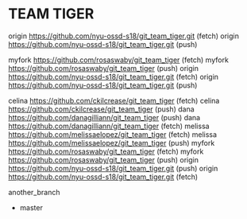 # TEAM TIGER
origin	https://github.com/nyu-ossd-s18/git_team_tiger.git (fetch)
origin	https://github.com/nyu-ossd-s18/git_team_tiger.git (push)


myfork	https://github.com/rosaswaby/git_team_tiger (fetch)
myfork	https://github.com/rosaswaby/git_team_tiger (push)
origin	https://github.com/nyu-ossd-s18/git_team_tiger.git (fetch)
origin	https://github.com/nyu-ossd-s18/git_team_tiger.git (push)

celina	https://github.com/ckilcrease/git_team_tiger (fetch)
celina	https://github.com/ckilcrease/git_team_tiger (push)
dana	https://github.com/danagilliann/git_team_tiger (push)
dana	https://github.com/danagilliann/git_team_tiger (fetch)
melissa	https://github.com/melissaelopez/git_team_tiger (fetch)
melissa	https://github.com/melissaelopez/git_team_tiger (push)
myfork	https://github.com/rosaswaby/git_team_tiger (fetch)
myfork	https://github.com/rosaswaby/git_team_tiger (push)
origin	https://github.com/nyu-ossd-s18/git_team_tiger.git (push)
origin	https://github.com/nyu-ossd-s18/git_team_tiger.git (fetch)


another_branch
* master
